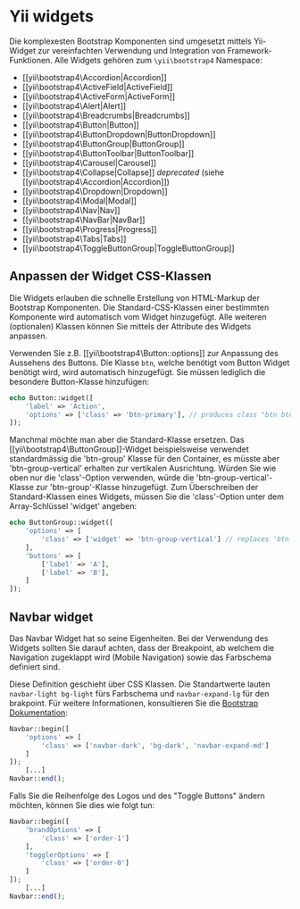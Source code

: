 Yii widgets
===========

Die komplexesten Bootstrap Komponenten sind umgesetzt mittels Yii-Widget zur vereinfachten Verwendung und Integration 
von Framework-Funktionen. Alle Widgets gehören zum `\yii\bootstrap4` Namespace:

- [[yii\bootstrap4\Accordion|Accordion]]
- [[yii\bootstrap4\ActiveField|ActiveField]]
- [[yii\bootstrap4\ActiveForm|ActiveForm]]
- [[yii\bootstrap4\Alert|Alert]]
- [[yii\bootstrap4\Breadcrumbs|Breadcrumbs]]
- [[yii\bootstrap4\Button|Button]]
- [[yii\bootstrap4\ButtonDropdown|ButtonDropdown]]
- [[yii\bootstrap4\ButtonGroup|ButtonGroup]]
- [[yii\bootstrap4\ButtonToolbar|ButtonToolbar]]
- [[yii\bootstrap4\Carousel|Carousel]]
- [[yii\bootstrap4\Collapse|Collapse]] *deprecated* (siehe [[yii\bootstrap4\Accordion|Accordion]])
- [[yii\bootstrap4\Dropdown|Dropdown]]
- [[yii\bootstrap4\Modal|Modal]]
- [[yii\bootstrap4\Nav|Nav]]
- [[yii\bootstrap4\NavBar|NavBar]]
- [[yii\bootstrap4\Progress|Progress]]
- [[yii\bootstrap4\Tabs|Tabs]]
- [[yii\bootstrap4\ToggleButtonGroup|ToggleButtonGroup]]


## Anpassen der Widget CSS-Klassen <span id="customizing-css-classes"></span>

Die Widgets erlauben die schnelle Erstellung von HTML-Markup der Bootstrap Komponenten.
Die Standard-CSS-Klassen einer bestimmten Komponente wird automatisch vom Widget hinzugefügt. Alle weiteren (optionalen)
Klassen können Sie mittels der Attribute des Widgets anpassen.

Verwenden Sie z.B. [[yii\bootstrap4\Button::options]] zur Anpassung des Aussehens des Buttons. Die Klasse `btn`, welche
benötigt vom Button Widget benötigt wird, wird automatisch hinzugefügt. Sie müssen lediglich die besondere Button-Klasse
hinzufügen:

```php
echo Button::widget([
    'label' => 'Action',
    'options' => ['class' => 'btn-primary'], // produces class "btn btn-primary"
]);
```

Manchmal möchte man aber die Standard-Klasse ersetzen.
Das [[yii\bootstrap4\ButtonGroup]]-Widget beispielsweise verwendet standardmässig die 'btn-group' Klasse für den Container,
es müsste aber 'btn-group-vertical' erhalten zur vertikalen Ausrichtung.
Würden Sie wie oben nur die 'class'-Option verwenden, würde die 'btn-group-vertical'-Klasse zur 'btn-group'-Klasse hinzugefügt.
Zum Überschreiben der Standard-Klassen eines Widgets, müssen Sie die 'class'-Option unter dem Array-Schlüssel 'widget' angeben:

```php
echo ButtonGroup::widget([
    'options' => [
        'class' => ['widget' => 'btn-group-vertical'] // replaces 'btn-group' with 'btn-group-vertical'
    ],
    'buttons' => [
        ['label' => 'A'],
        ['label' => 'B'],
    ]
]);
```


## Navbar widget <span id="navbar-widget"></span>

Das Navbar Widget hat so seine Eigenheiten. Bei der Verwendung des Widgets sollten Sie darauf achten, dass der Breakpoint,
ab welchem die Navigation zugeklappt wird (Mobile Navigation) sowie das Farbschema definiert sind.

Diese Definition geschieht über CSS Klassen. Die Standartwerte lauten `navbar-light bg-light` fürs Farbschema und
`navbar-expand-lg` für den brakpoint. Für weitere Informationen, konsultieren Sie die [Bootstrap Dokumentation](https://getbootstrap.com/docs/4.2/components/navbar/):
```php
Navbar::begin([
    'options' => [
        'class' => ['navbar-dark', 'bg-dark', 'navbar-expand-md']
    ]
]);
    [...]
Navbar::end();
``` 

Falls Sie die Reihenfolge des Logos und des "Toggle Buttons" ändern möchten, können Sie dies wie folgt tun:
```php
Navbar::begin([
	'brandOptions' => [
		'class' => ['order-1']
	],
	'togglerOptions' => [
		'class' => ['order-0']
	]
]);
    [...]
Navbar::end();
```
